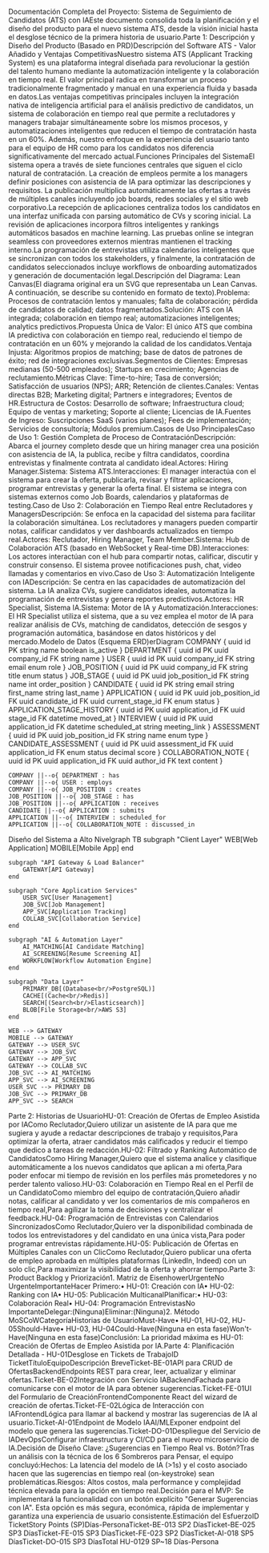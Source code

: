 Documentación Completa del Proyecto: Sistema de Seguimiento de Candidatos (ATS) con IAEste documento consolida toda la planificación y el diseño del producto para el nuevo sistema ATS, desde la visión inicial hasta el desglose técnico de la primera historia de usuario.Parte 1: Descripción y Diseño del Producto (Basado en PRD)Descripción del Software ATS - Valor Añadido y Ventajas CompetitivasNuestro sistema ATS (Applicant Tracking System) es una plataforma integral diseñada para revolucionar la gestión del talento humano mediante la automatización inteligente y la colaboración en tiempo real. El valor principal radica en transformar un proceso tradicionalmente fragmentado y manual en una experiencia fluida y basada en datos.Las ventajas competitivas principales incluyen la integración nativa de inteligencia artificial para el análisis predictivo de candidatos, un sistema de colaboración en tiempo real que permite a reclutadores y managers trabajar simultáneamente sobre los mismos procesos, y automatizaciones inteligentes que reducen el tiempo de contratación hasta en un 60%. Además, nuestro enfoque en la experiencia del usuario tanto para el equipo de HR como para los candidatos nos diferencia significativamente del mercado actual.Funciones Principales del SistemaEl sistema opera a través de siete funciones centrales que siguen el ciclo natural de contratación. La creación de empleos permite a los managers definir posiciones con asistencia de IA para optimizar las descripciones y requisitos. La publicación multiplica automáticamente las ofertas a través de múltiples canales incluyendo job boards, redes sociales y el sitio web corporativo.La recepción de aplicaciones centraliza todos los candidatos en una interfaz unificada con parsing automático de CVs y scoring inicial. La revisión de aplicaciones incorpora filtros inteligentes y rankings automáticos basados en machine learning. Las pruebas online se integran seamless con proveedores externos mientras mantienen el tracking interno.La programación de entrevistas utiliza calendarios inteligentes que se sincronizan con todos los stakeholders, y finalmente, la contratación de candidatos seleccionados incluye workflows de onboarding automatizados y generación de documentación legal.Descripción del Diagrama: Lean Canvas(El diagrama original era un SVG que representaba un Lean Canvas. A continuación, se describe su contenido en formato de texto).Problema: Procesos de contratación lentos y manuales; falta de colaboración; pérdida de candidatos de calidad; datos fragmentados.Solución: ATS con IA integrada; colaboración en tiempo real; automatizaciones inteligentes; analytics predictivos.Propuesta Única de Valor: El único ATS que combina IA predictiva con colaboración en tiempo real, reduciendo el tiempo de contratación en un 60% y mejorando la calidad de los candidatos.Ventaja Injusta: Algoritmos propios de matching; base de datos de patrones de éxito; red de integraciones exclusivas.Segmentos de Clientes: Empresas medianas (50-500 empleados); Startups en crecimiento; Agencias de reclutamiento.Métricas Clave: Time-to-hire; Tasa de conversión; Satisfacción de usuarios (NPS); ARR; Retención de clientes.Canales: Ventas directas B2B; Marketing digital; Partners e integradores; Eventos de HR.Estructura de Costos: Desarrollo de software; Infraestructura cloud; Equipo de ventas y marketing; Soporte al cliente; Licencias de IA.Fuentes de Ingreso: Suscripciones SaaS (varios planes); Fees de implementación; Servicios de consultoría; Módulos premium.Casos de Uso PrincipalesCaso de Uso 1: Gestión Completa de Proceso de ContrataciónDescripción: Abarca el journey completo desde que un hiring manager crea una posición con asistencia de IA, la publica, recibe y filtra candidatos, coordina entrevistas y finalmente contrata al candidato ideal.Actores: Hiring Manager.Sistema: Sistema ATS.Interacciones: El manager interactúa con el sistema para crear la oferta, publicarla, revisar y filtrar aplicaciones, programar entrevistas y generar la oferta final. El sistema se integra con sistemas externos como Job Boards, calendarios y plataformas de testing.Caso de Uso 2: Colaboración en Tiempo Real entre Reclutadores y ManagersDescripción: Se enfoca en la capacidad del sistema para facilitar la colaboración simultánea. Los reclutadores y managers pueden compartir notas, calificar candidatos y ver dashboards actualizados en tiempo real.Actores: Reclutador, Hiring Manager, Team Member.Sistema: Hub de Colaboración ATS (basado en WebSocket y Real-time DB).Interacciones: Los actores interactúan con el hub para compartir notas, calificar, discutir y construir consenso. El sistema provee notificaciones push, chat, video llamadas y comentarios en vivo.Caso de Uso 3: Automatización Inteligente con IADescripción: Se centra en las capacidades de automatización del sistema. La IA analiza CVs, sugiere candidatos ideales, automatiza la programación de entrevistas y genera reportes predictivos.Actores: HR Specialist, Sistema IA.Sistema: Motor de IA y Automatización.Interacciones: El HR Specialist utiliza el sistema, que a su vez emplea el motor de IA para realizar análisis de CVs, matching de candidatos, detección de sesgos y programación automática, basándose en datos históricos y del mercado.Modelo de Datos (Esquema ERD)erDiagram
    COMPANY {
        uuid id PK
        string name
        boolean is_active
    }
    DEPARTMENT {
        uuid id PK
        uuid company_id FK
        string name
    }
    USER {
        uuid id PK
        uuid company_id FK
        string email
        enum role
    }
    JOB_POSITION {
        uuid id PK
        uuid company_id FK
        string title
        enum status
    }
    JOB_STAGE {
        uuid id PK
        uuid job_position_id FK
        string name
        int order_position
    }
    CANDIDATE {
        uuid id PK
        string email
        string first_name
        string last_name
    }
    APPLICATION {
        uuid id PK
        uuid job_position_id FK
        uuid candidate_id FK
        uuid current_stage_id FK
        enum status
    }
    APPLICATION_STAGE_HISTORY {
        uuid id PK
        uuid application_id FK
        uuid stage_id FK
        datetime moved_at
    }
    INTERVIEW {
        uuid id PK
        uuid application_id FK
        datetime scheduled_at
        string meeting_link
    }
    ASSESSMENT {
        uuid id PK
        uuid job_position_id FK
        string name
        enum type
    }
    CANDIDATE_ASSESSMENT {
        uuid id PK
        uuid assessment_id FK
        uuid application_id FK
        enum status
        decimal score
    }
    COLLABORATION_NOTE {
        uuid id PK
        uuid application_id FK
        uuid author_id FK
        text content
    }
    
    COMPANY ||--o{ DEPARTMENT : has
    COMPANY ||--o{ USER : employs
    COMPANY ||--o{ JOB_POSITION : creates
    JOB_POSITION ||--o{ JOB_STAGE : has
    JOB_POSITION ||--o{ APPLICATION : receives
    CANDIDATE ||--o{ APPLICATION : submits
    APPLICATION ||--o{ INTERVIEW : scheduled_for
    APPLICATION ||--o{ COLLABORATION_NOTE : discussed_in
Diseño del Sistema a Alto Nivelgraph TB
    subgraph "Client Layer"
        WEB[Web Application]
        MOBILE[Mobile App]
    end
    
    subgraph "API Gateway & Load Balancer"
        GATEWAY[API Gateway]
    end
    
    subgraph "Core Application Services"
        USER_SVC[User Management]
        JOB_SVC[Job Management]
        APP_SVC[Application Tracking]
        COLLAB_SVC[Collaboration Service]
    end
    
    subgraph "AI & Automation Layer"
        AI_MATCHING[AI Candidate Matching]
        AI_SCREENING[Resume Screening AI]
        WORKFLOW[Workflow Automation Engine]
    end
    
    subgraph "Data Layer"
        PRIMARY_DB[(Database<br/>PostgreSQL)]
        CACHE[(Cache<br/>Redis)]
        SEARCH[(Search<br/>Elasticsearch)]
        BLOB[File Storage<br/>AWS S3]
    end

    WEB --> GATEWAY
    MOBILE --> GATEWAY
    GATEWAY --> USER_SVC
    GATEWAY --> JOB_SVC
    GATEWAY --> APP_SVC
    GATEWAY --> COLLAB_SVC
    JOB_SVC --> AI_MATCHING
    APP_SVC --> AI_SCREENING
    USER_SVC --> PRIMARY_DB
    JOB_SVC --> PRIMARY_DB
    APP_SVC --> SEARCH
Parte 2: Historias de UsuarioHU-01: Creación de Ofertas de Empleo Asistida por IAComo Reclutador,Quiero utilizar un asistente de IA para que me sugiera y ayude a redactar descripciones de trabajo y requisitos,Para optimizar la oferta, atraer candidatos más calificados y reducir el tiempo que dedico a tareas de redacción.HU-02: Filtrado y Ranking Automático de CandidatosComo Hiring Manager,Quiero que el sistema analice y clasifique automáticamente a los nuevos candidatos que aplican a mi oferta,Para poder enfocar mi tiempo de revisión en los perfiles más prometedores y no perder talento valioso.HU-03: Colaboración en Tiempo Real en el Perfil de un CandidatoComo miembro del equipo de contratación,Quiero añadir notas, calificar al candidato y ver los comentarios de mis compañeros en tiempo real,Para agilizar la toma de decisiones y centralizar el feedback.HU-04: Programación de Entrevistas con Calendarios SincronizadosComo Reclutador,Quiero ver la disponibilidad combinada de todos los entrevistadores y del candidato en una única vista,Para poder programar entrevistas rápidamente.HU-05: Publicación de Ofertas en Múltiples Canales con un ClicComo Reclutador,Quiero publicar una oferta de empleo aprobada en múltiples plataformas (LinkedIn, Indeed) con un solo clic,Para maximizar la visibilidad de la oferta y ahorrar tiempo.Parte 3: Product Backlog y Priorización1. Matriz de EisenhowerUrgenteNo UrgenteImportanteHacer Primero:• HU-01: Creación con IA• HU-02: Ranking con IA• HU-05: Publicación MulticanalPlanificar:• HU-03: Colaboración Real• HU-04: Programación EntrevistasNo ImportanteDelegar:(Ninguna)Eliminar:(Ninguna)2. Método MoSCoWCategoríaHistorias de UsuarioMust-Have• HU-01, HU-02, HU-05Should-Have• HU-03, HU-04Could-Have(Ninguna en esta fase)Won't-Have(Ninguna en esta fase)Conclusión: La prioridad máxima es HU-01: Creación de Ofertas de Empleo Asistida por IA.Parte 4: Planificación Detallada - HU-01Desglose en Tickets de TrabajoID TicketTítuloEquipoDescripción BreveTicket-BE-01API para CRUD de OfertasBackendEndpoints REST para crear, leer, actualizar y eliminar ofertas.Ticket-BE-02Integración con Servicio IABackendFachada para comunicarse con el motor de IA para obtener sugerencias.Ticket-FE-01UI del Formulario de CreaciónFrontendComponente React del wizard de creación de ofertas.Ticket-FE-02Lógica de Interacción con IAFrontendLógica para llamar al backend y mostrar las sugerencias de IA al usuario.Ticket-AI-01Endpoint de Modelo IAAI/MLExponer endpoint del modelo que genera las sugerencias.Ticket-DO-01Despliegue del Servicio de IADevOpsConfigurar infraestructura y CI/CD para el nuevo microservicio de IA.Decisión de Diseño Clave: ¿Sugerencias en Tiempo Real vs. Botón?Tras un análisis con la técnica de los 6 Sombreros para Pensar, el equipo concluyó:Hechos: La latencia del modelo de IA (>1s) y el costo asociado hacen que las sugerencias en tiempo real (on-keystroke) sean problemáticas.Riesgos: Altos costos, mala performance y complejidad técnica elevada para la opción en tiempo real.Decisión para el MVP: Se implementará la funcionalidad con un botón explícito "Generar Sugerencias con IA". Esta opción es más segura, económica, rápida de implementar y garantiza una experiencia de usuario consistente.Estimación del EsfuerzoID TicketStory Points (SP)Días-PersonaTicket-BE-013 SP2 DíasTicket-BE-025 SP3 DíasTicket-FE-015 SP3 DíasTicket-FE-023 SP2 DíasTicket-AI-018 SP5 DíasTicket-DO-015 SP3 DíasTotal HU-0129 SP~18 Días-Persona